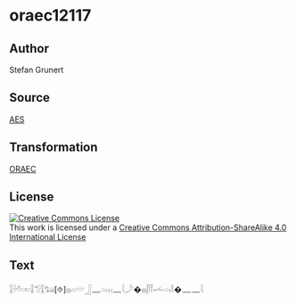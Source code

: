 # oraec12117

## Author

Stefan Grunert

## Source

[AES](https://github.com/simondschweitzer/aes)

## Transformation

[ORAEC](https://oraec.github.io/)

## License

<a rel="license" href="http://creativecommons.org/licenses/by-sa/4.0/"><img alt="Creative Commons License" style="border-width:0" src="https://i.creativecommons.org/l/by-sa/4.0/88x31.png" /></a><br />This work is licensed under a <a rel="license" href="http://creativecommons.org/licenses/by-sa/4.0/">Creative Commons Attribution-ShareAlike 4.0 International License</a>

## Text

𓆼𓏐𓏊𓏒𓆼𓅿𓆼𓃒[⯑]𓐍𓏏𓎟𓃀𓈖𓏏𓏥𓈖𓇋𓌳�𓐍𓋴𓍋𓌡𓏏𓏤𓎛�𓈖𓈖𓇋<br>
